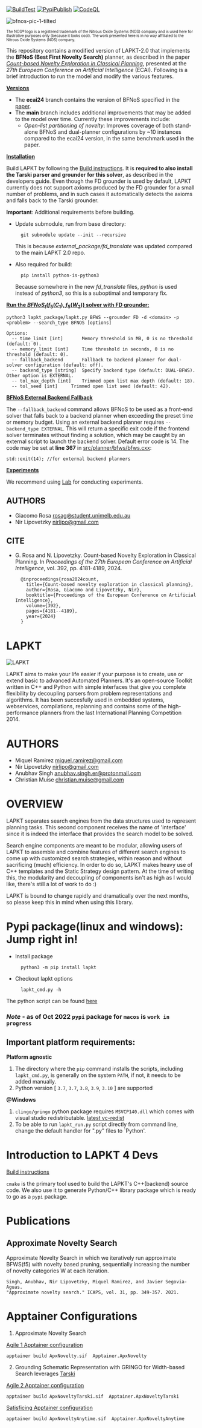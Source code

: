 [![BuildTest](https://github.com/LAPKT-dev/LAPKT-public/actions/workflows/build_test.yml/badge.svg)](https://github.com/LAPKT-dev/LAPKT-public/actions/workflows/build_test.yml)
[![PypiPublish](https://github.com/LAPKT-dev/LAPKT-public/actions/workflows/pypi_publish.yml/badge.svg)](https://github.com/LAPKT-dev/LAPKT-public/actions/workflows/pypi_publish.yml)
[![CodeQL](https://github.com/LAPKT-dev/LAPKT-public/actions/workflows/codeql-analysis.yml/badge.svg)](https://github.com/LAPKT-dev/LAPKT-public/actions/workflows/codeql-analysis.yml)


<!--- ![bfnos-pic-1](https://github.com/grosa97/LAPKT-BFNoS/assets/43338224/db1c4e08-61ed-406d-8386-4b83f3715298) --->
![bfnos-pic-1-tilted](https://github.com/grosa97/LAPKT-BFNoS/assets/43338224/98d97dda-59f1-40e5-a9df-2e4fbbaab215)

<sub><sub>The NOS&reg; logo is a registered trademark of the Nitrous Oxide Systems (NOS) company and is used here for illustrative purposes only (because it looks cool). The work presented here is in no way affiliated to the Nitrous Oxide Systems (NOS) company.</sub></sub>

This repository contains a modified version of LAPKT-2.0 that implements the **BFNoS (Best First Novelty Search)** planner, as described in the paper [_Count-based Novelty Exploration in Classical Planning_](https://doi.org/10.3233/FAIA240990), presented at the _27th European Conference on Artificial Intelligence_ (ECAI). Following is a brief introduction to run the model and modify the various features.

<ins>**Versions**
- The **ecai24** branch contains the version of BFNoS specified in the [paper](https://doi.org/10.3233/FAIA240990).
- The **main** branch includes additional improvements that may be added to the model over time. Currently these improvements include:
	- _Open-list partitioning of novelty_: Improves coverage of both stand-alone BFNoS and dual-planner configurations by ~10 instances compared to the ecai24 version, in the same benchmark used in the paper.

<ins>**Installation**

Build LAPKT by following the [Build instructions](developersguide/build.md). It is **required to also install the Tarski parser and grounder for this solver**, as described in the developers guide. Even though the FD grounder is used by default, LAPKT currently does not support axioms produced by the FD grounder for a small number of problems, and in such cases it automatically detects the axioms and falls back to the Tarski grounder.

**Important**: Additional requirements before building.

- Update submodule, run from base directory:
		
		git submodule update --init --recursive
	
	This is because *external_package/fd_translate* was updated compared to the main LAPKT 2.0 repo.

- Also required for build:
	
		pip install python-is-python3
	
	Because somewhere in the new _fd_translate_ files, _python_ is used instead of _python3_, so this is a suboptimal and temporary fix.



<ins>**Run the $BFNoS_t(f_5(C_1),f_5(W_2))$ solver with FD grounder:**

	python3 lapkt_package/lapkt.py BFWS --grounder FD -d <domain> -p <problem> --search_type BFNOS [options]

   	Options:
      -- time_limit [int]		Memory threshold in MB, 0 is no threshold (default: 0).
      -- memory_limit [int]		Time threshold in seconds, 0 is no threshold (default: 0).
      -- fallback_backend		Fallback to backend planner for dual-solver configuration (default: off).
      -- backend_type [string]	Specify backend type (default: DUAL-BFWS). Other option is EXTERNAL.
      -- tol_max_depth [int]	Trimmed open list max depth (default: 18).
      -- tol_seed [int]		Trimmed open list seed (default: 42).




<ins>**BFNoS External Backend Fallback**

The `--fallback_backend` command allows BFNoS to be used as a front-end solver that falls back to a backend planner when exceeding the preset time or memory budget. Using an external backend planner requires `--backend_type EXTERNAL`. This will return a specific exit code if the frontend solver terminates without finding a solution, which may be caught by an external script to launch the backend solver. Default error code is 14. The code may be set at **line 367** in [src/planner/bfws/bfws.cxx](src/planner/bfws/bfws.cxx):

	std::exit(14); //for external backend planners

<ins>**Experiments**

We recommend using [Lab](https://lab.readthedocs.io/en/stable/index.html) for conducting experiments.

AUTHORS
-------

- Giacomo Rosa <rosag@student.unimelb.edu.au>
- Nir Lipovetzky <nirlipo@gmail.com>


CITE
----

- G. Rosa and N. Lipovetzky. Count-based Novelty Exploration in Classical Planning. In _Proceedings of the 27th European Conference on Artificial Intelligence_, vol. 392, pp. 4181-4189, 2024.


		@inproceedings{rosa2024count,
		  title={Count-based novelty exploration in classical planning},
		  author={Rosa, Giacomo and Lipovetzky, Nir},
		  booktitle={Proceedings of the European Conference on Artificial Intelligence},
		  volume={392},
		  pages={4181--4189},
		  year={2024}
		}




LAPKT
=====


![LAPKT](cmake/docs/resources/logo/lapkt-low-resolution-logo-color-on-transparent-background.png)

LAPKT aims to make your life easier if your purpose is to create, use or extend basic to advanced Automated Planners. It's an open-source Toolkit written in C++ and Python with simple interfaces that give you complete flexibility by decoupling parsers from problem representations and algorithms. It has been succesfully used in embedded systems, webservices, compilations, replanning and contains some of the high-performance planners from the last International Planning Competition 2014.

AUTHORS
=======

- Miquel Ramirez <miquel.ramirez@gmail.com>
- Nir Lipovetzky <nirlipo@gmail.com>
- Anubhav Singh <anubhav.singh.er@protonmail.com>
- Christian Muise <christian.muise@gmail.com>



OVERVIEW
===========

LAPKT separates search engines from the data structures used to represent
planning tasks. This second component receives the name of 'interface' since
it is indeed the interface that provides the search model to be solved.

Search engine components are meant to be modular, allowing users of LAPKT to
assemble and combine features of different search engines to come up with customized
search strategies, within reason and without sacrificing (much) efficiency. In order to
do so, LAPKT makes heavy use of C++ templates and the Static Strategy design pattern.
At the time of writing this, the modularity and decoupling of components isn't as high 
as I would like, there's still a lot of work to do :)

LAPKT is bound to change rapidly and dramatically over the next months, so please keep
this in mind when using this library.

Pypi package(linux and windows): Jump right in!
=================================================
- Install package

		python3 -m pip install lapkt

- Checkout lapkt options

		lapkt_cmd.py -h

The python script can be found [here](https://github.com/LAPKT-dev/LAPKT-public/blob/Devel2.0/src/python/_package/script/lapkt_cmd.py)
### *Note* - as of Oct 2022 `pypi` package for `macos` is `work in progress` 

## Important platform requirements:

**Platform agnostic**

1. The directory where the `pip` command installs the scripts, including `lapkt_cmd.py`, is generally on the system `PATH`, if not, it needs to be added manually.
2. Python version [ `3.7`, `3.7`, `3.8`, `3.9`, `3.10` ] are supported

**@Windows**

1. `clingo/gringo` python package requires `MSVCP140.dll` which comes with visual studio redistributable. [latest vc-redist](https://docs.microsoft.com/en-us/cpp/windows/latest-supported-vc-redist)
2. To be able to run `lapkt_run.py` script directly from command line, change the default handler for ".py" files to `Python'.


Introduction to LAPKT 4 Devs
================================

[Build instructions](developersguide/build.md)

`cmake` is the primary tool used to build the LAPKT's C++(backend) source code. We also use it to generate Python/C++ library package which is ready to go as a `pypi` package. 


# Publications


## Approximate Novelty Search

Approximate Novelty Search in which we iteratively run approximate BFWS(f5) with novelty based pruning, sequentially increasing the number of novelty categories W at each iteration.

	Singh, Anubhav, Nir Lipovetzky, Miquel Ramirez, and Javier Segovia-Aguas. 
	"Approximate novelty search." ICAPS, vol. 31, pp. 349-357. 2021.


# Apptainer Configurations

1. Approximate Novelty Search

[Agile 1 Apptainer configuration](Apptainer.ApxNovelty)

	apptainer build ApxNovelty.sif  Apptainer.ApxNovelty


2. Grounding Schematic Representation with GRINGO for Width-based Search leverages [Tarski](https://tarski.readthedocs.io/en/latest/notebooks/grounding-reachability-analysis.html)

[Agile 2 Apptainer configuration](Apptainer.ApxNoveltyTarski)

	apptainer build ApxNoveltyTarski.sif  Apptainer.ApxNoveltyTarski

[Satisficing Apptainer configuration](Apptainer.ApxNoveltyAnytime)

	apptainer build ApxNoveltyAnytime.sif  Apptainer.ApxNoveltyAnytime
